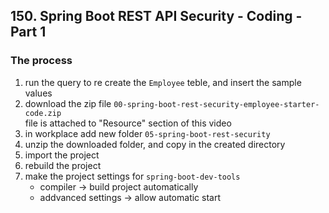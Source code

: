 ## 150. Spring Boot REST API Security - Coding - Part 1

### The process 
1. run the query to re create the `Employee` teble, and insert the sample values 
2. download the zip file `00-spring-boot-rest-security-employee-starter-code.zip`  
file is attached to "Resource" section of this video 
3. in workplace add new folder `05-spring-boot-rest-security`
4. unzip the downloaded folder, and copy in the created directory 
5. import the project
6. rebuild the project
7. make the project settings for `spring-boot-dev-tools`
   * compiler -> build project automatically
   * addvanced settings -> allow automatic start 
